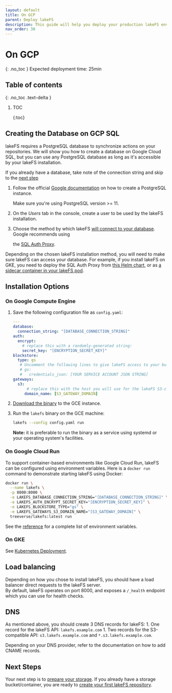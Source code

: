 ```yaml
---
layout: default
title: On GCP
parent: Deploy lakeFS
description: This guide will help you deploy your production lakeFS environment on GCP
nav_order: 30
---
```


# On GCP

{: .no\_toc } Expected deployment time: 25min

## Table of contents

{: .no\_toc .text-delta }

1. TOC 

   {:toc}

## Creating the Database on GCP SQL

lakeFS requires a PostgreSQL database to synchronize actions on your repositories. We will show you how to create a database on Google Cloud SQL, but you can use any PostgreSQL database as long as it's accessible by your lakeFS installation.

If you already have a database, take note of the connection string and skip to the [next step](gcp.md#install-lakefs-on-ec2)

1. Follow the official [Google documentation](https://cloud.google.com/sql/docs/postgres/quickstart#create-instance) on how to create a PostgreSQL instance.

   Make sure you're using PostgreSQL version &gt;= 11.

2. On the _Users_ tab in the console, create a user to be used by the lakeFS installation.
3. Choose the method by which lakeFS [will connect to your database](https://cloud.google.com/sql/docs/postgres/connect-overview). Google recommends using

   the [SQL Auth Proxy](https://cloud.google.com/sql/docs/postgres/sql-proxy).

Depending on the chosen lakeFS installation method, you will need to make sure lakeFS can access your database. For example, if you install lakeFS on GKE, you need to deploy the SQL Auth Proxy from [this Helm chart](https://github.com/rimusz/charts/blob/master/stable/gcloud-sqlproxy/README.md), or as [a sidecar container in your lakeFS pod](https://cloud.google.com/sql/docs/mysql/connect-kubernetes-engine).

## Installation Options

### On Google Compute Engine

1. Save the following configuration file as `config.yaml`:

   ```yaml
   ---
   database:
     connection_string: "[DATABASE_CONNECTION_STRING]"
   auth:
     encrypt:
       # replace this with a randomly-generated string:
       secret_key: "[ENCRYPTION_SECRET_KEY]"
   blockstore:
     type: gs
      # Uncomment the following lines to give lakeFS access to your buckets using a service account:
      # gs:
      #   credentials_json: [YOUR SERVICE ACCOUNT JSON STRING]
   gateways:
     s3:
         # replace this with the host you will use for the lakeFS S3-compatible endpoint:
        domain_name: [S3_GATEWAY_DOMAIN]
   ```

2. [Download the binary](../../#downloads) to the GCE instance.
3. Run the `lakefs` binary on the GCE machine:

   ```bash
   lakefs --config config.yaml run
   ```

   **Note:** it is preferable to run the binary as a service using systemd or your operating system's facilities.

### On Google Cloud Run

To support container-based environments like Google Cloud Run, lakeFS can be configured using environment variables. Here is a `docker run` command to demonstrate starting lakeFS using Docker:

```bash
docker run \
  --name lakefs \
  -p 8000:8000 \
  -e LAKEFS_DATABASE_CONNECTION_STRING="[DATABASE_CONNECTION_STRING]" \
  -e LAKEFS_AUTH_ENCRYPT_SECRET_KEY="[ENCRYPTION_SECRET_KEY]" \
  -e LAKEFS_BLOCKSTORE_TYPE="gs" \
  -e LAKEFS_GATEWAYS_S3_DOMAIN_NAME="[S3_GATEWAY_DOMAIN]" \
  treeverse/lakefs:latest run
```

See the [reference](https://github.com/treeverse/lakeFS/tree/d89133907f36230c11fd8c1b40fb45cb3baa8f70/docs/reference/configuration.md#using-environment-variables) for a complete list of environment variables.

### On GKE

See [Kubernetes Deployment](k8s.md).

## Load balancing

Depending on how you chose to install lakeFS, you should have a load balancer direct requests to the lakeFS server.  
By default, lakeFS operates on port 8000, and exposes a `/_health` endpoint which you can use for health checks.

## DNS

As mentioned above, you should create 3 DNS records for lakeFS: 1. One record for the lakeFS API: `lakefs.example.com` 1. Two records for the S3-compatible API: `s3.lakefs.example.com` and `*.s3.lakefs.example.com`.

Depending on your DNS provider, refer to the documentation on how to add CNAME records.

## Next Steps

Your next step is to [prepare your storage](../setup/storage/index.md). If you already have a storage bucket/container, you are ready to [create your first lakeFS repository](../setup/create-repo.md).

